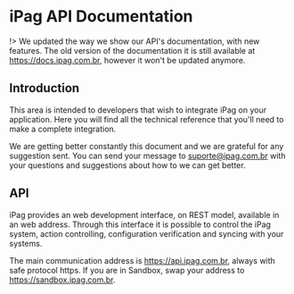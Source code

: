 # iPag API Documentation <!-- {docsify-ignore-all} -->

!> We updated the way we show our API's documentation, with new features. The old version of the documentation it is still available at https://docs.ipag.com.br, however it won't be updated anymore.

## Introduction

This area is intended to developers that wish to integrate iPag on your application. Here you will find all the technical reference that you'll need to make a complete integration.

We are getting better constantly this document and we are grateful for any suggestion sent. You can send your message to suporte@ipag.com.br with your questions and suggestions about how to we can get better.

## API

iPag provides an web development interface, on REST model, available in an web address. Through this interface it is possible to control the iPag system, action controlling, configuration verification and syncing with your systems.

The main communication address is https://api.ipag.com.br, always with safe protocol https. If you are in Sandbox, swap your address to https://sandbox.ipag.com.br.
